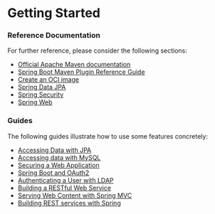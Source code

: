 # Getting Started

### Reference Documentation
For further reference, please consider the following sections:

* [Official Apache Maven documentation](https://maven.apache.org/guides/index.html)
* [Spring Boot Maven Plugin Reference Guide](https://docs.spring.io/spring-boot/docs/2.7.16.RELEASE/maven-plugin/reference/html/)
* [Create an OCI image](https://docs.spring.io/spring-boot/docs/2.7.16.RELEASE/maven-plugin/reference/html/#build-image)
* [Spring Data JPA](https://docs.spring.io/spring-boot/docs/2.7.16.RELEASE/reference/htmlsingle/index.html#data.sql.jpa-and-spring-data)
* [Spring Security](https://docs.spring.io/spring-boot/docs/2.7.16.RELEASE/reference/htmlsingle/index.html#web.security)
* [Spring Web](https://docs.spring.io/spring-boot/docs/2.7.16.RELEASE/reference/htmlsingle/index.html#web)

### Guides
The following guides illustrate how to use some features concretely:

* [Accessing Data with JPA](https://spring.io/guides/gs/accessing-data-jpa/)
* [Accessing data with MySQL](https://spring.io/guides/gs/accessing-data-mysql/)
* [Securing a Web Application](https://spring.io/guides/gs/securing-web/)
* [Spring Boot and OAuth2](https://spring.io/guides/tutorials/spring-boot-oauth2/)
* [Authenticating a User with LDAP](https://spring.io/guides/gs/authenticating-ldap/)
* [Building a RESTful Web Service](https://spring.io/guides/gs/rest-service/)
* [Serving Web Content with Spring MVC](https://spring.io/guides/gs/serving-web-content/)
* [Building REST services with Spring](https://spring.io/guides/tutorials/rest/)

